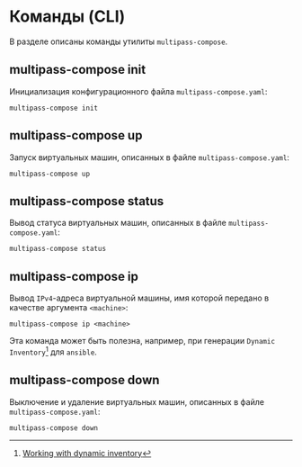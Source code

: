 # Команды (CLI)

В разделе описаны команды утилиты `multipass-compose`.

## multipass-compose init

Инициализация конфигурационного файла `multipass-compose.yaml`:

```shell
multipass-compose init
```

## multipass-compose up

Запуск виртуальных машин, описанных в файле `multipass-compose.yaml`:

```shell
multipass-compose up
```

## multipass-compose status

Вывод статуса виртуальных машин, описанных в файле `multipass-compose.yaml`:

```shell
multipass-compose status
```

## multipass-compose ip <machine>

Вывод `IPv4`-адреса виртуальной машины, имя которой передано в качестве
аргумента `<machine>`:

```shell
multipass-compose ip <machine>
```

Эта команда может быть полезна, например, при
генерации `Dynamic Inventory`[^dynamic-inventory] для `ansible`.

## multipass-compose down

Выключение и удаление виртуальных машин, описанных в
файле `multipass-compose.yaml`:

```shell
multipass-compose down
```

[^dynamic-inventory]: [Working with dynamic inventory](https://docs.ansible.com/ansible/latest/user_guide/intro_dynamic_inventory.html)
